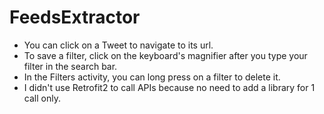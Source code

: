 # FeedsExtractor
 - You can click on a Tweet to navigate to its url.
 - To save a filter, click on the keyboard's magnifier after you type your filter in the search bar.
 - In the Filters activity, you can long press on a filter to delete it.
 - I didn't use Retrofit2 to call APIs because no need to add a library for 1 call only.
